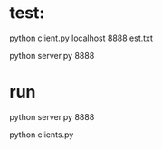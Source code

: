 # test:

python client.py localhost 8888 est.txt

python server.py 8888

# run

python server.py 8888

python clients.py






